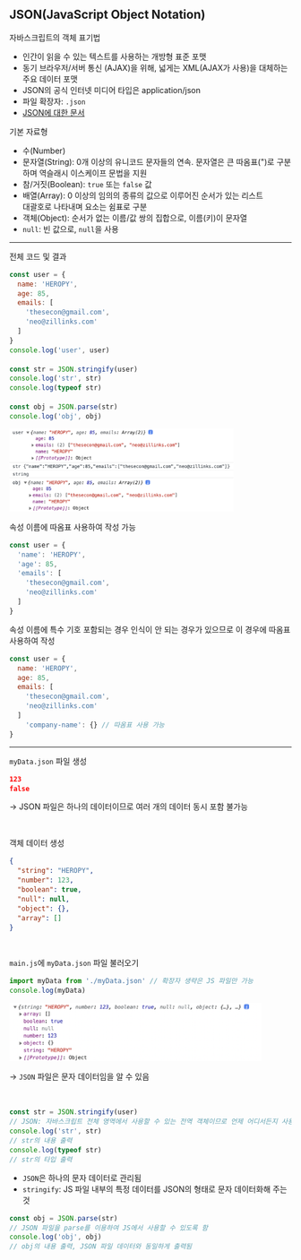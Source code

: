 ## JSON(JavaScript Object Notation)

자바스크립트의 객체 표기법

- 인간이 읽을 수 있는 텍스트를 사용하는 개방형 표준 포맷
- 동기 브라우저/서버 통신 (AJAX)을 위해, 넓게는 XML(AJAX가 사용)을 대체하는 주요 데이터 포맷
- JSON의 공식 인터넷 미디어 타입은 application/json
- 파일 확장자: `.json`
- [JSON에 대한 문서](https://ko.wikipedia.org/wiki/JSON)

기본 자료형

- 수(Number)
- 문자열(String): 0개 이상의 유니코드 문자들의 연속. 문자열은 큰 따옴표(")로 구분하며 역슬래시 이스케이프 문법을 지원
- 참/거짓(Boolean): `true` 또는 `false` 값
- 배열(Array): 0 이상의 임의의 종류의 값으로 이루어진 순서가 있는 리스트  
대괄호로 나타내며 요소는 쉼표로 구분
- 객체(Object): 순서가 없는 이름/값 쌍의 집합으로, 이름(키)이 문자열
- `null`: 빈 값으로, `null`을 사용

---

전체 코드 및 결과

```jsx
const user = {
  name: 'HEROPY',
  age: 85,
  emails: [
    'thesecon@gmail.com',
    'neo@zillinks.com'
  ]
}
console.log('user', user)

const str = JSON.stringify(user)
console.log('str', str)
console.log(typeof str)

const obj = JSON.parse(str)
console.log('obj', obj)
```

<img src = "../images/6-3-1.png" width="400px"/>

<br/>

속성 이름에 따옴표 사용하여 작성 가능

```jsx
const user = {
  'name': 'HEROPY',
  'age': 85,
  'emails': [
    'thesecon@gmail.com',
    'neo@zillinks.com'
  ]
}
```

속성 이름에 특수 기호 포함되는 경우 인식이 안 되는 경우가 있으므로 이 경우에 따옴표 사용하여 작성

```jsx
const user = {
  name: 'HEROPY',
  age: 85,
  emails: [
    'thesecon@gmail.com',
    'neo@zillinks.com'
  ]
	'company-name': {} // 따옴표 사용 가능
}
```

---

`myData.json` 파일 생성

```json
123
false
```

→ JSON 파일은 하나의 데이터이므로 여러 개의 데이터 동시 포함 불가능

<br/>

객체 데이터 생성

```json
{
  "string": "HEROPY",
  "number": 123,
  "boolean": true,
  "null": null,
  "object": {},
  "array": []
}
```

<br/>

`main.js`에 `myData.json` 파일 불러오기

```jsx
import myData from './myData.json' // 확장자 생략은 JS 파일만 가능
console.log(myData)
```

<img src = "../images/6-3-2.png" width="450px"/>

→ `JSON` 파일은 문자 데이터임을 알 수 있음

<br/>

```jsx
const str = JSON.stringify(user)
// JSON: 자바스크립트 전체 영역에서 사용할 수 있는 전역 객체이므로 언제 어디서든지 사용 가능
console.log('str', str) 
// str의 내용 출력
console.log(typeof str) 
// str의 타입 출력
```

- `JSON`은 하나의 문자 데이터로 관리됨
- `stringify`: JS 파일 내부의 특정 데이터를 JSON의 형태로 문자 데이터화해 주는 것

```jsx
const obj = JSON.parse(str)
// JSON 파일을 parse를 이용하여 JS에서 사용할 수 있도록 함
console.log('obj', obj)
// obj의 내용 출력, JSON 파일 데이터와 동일하게 출력됨
```
